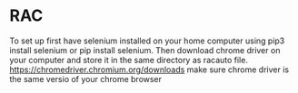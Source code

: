 # RAC
To set up first have selenium installed on your home computer using pip3 install selenium or pip install selenium. 
Then download chrome driver on your computer and store it in the same directory as racauto file. 
https://chromedriver.chromium.org/downloads make sure chrome driver is the same versio of your chrome browser 
